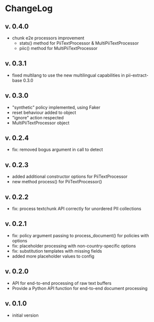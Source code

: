 # ChangeLog

## v. 0.4.0
 * chunk e2e processors improvement
    - stats() method for PiiTextProcessor & MultiPiiTextProcessor
	- piic() method for MultiPiiTextProcessor

## v. 0.3.1
 * fixed multilang to use the new multilingual capabilities in
   pii-extract-base 0.3.0

## v. 0.3.0
 * "synthetic" policy implemented, using Faker
 * reset behaviour added to object
 * "ignore" action respected
 * MultiPiiTextProcessor object

## v. 0.2.4
 * fix: removed bogus argument in call to detect

## v. 0.2.3
 * added additional constructor options for PiiTextProcessor
 * new method process() for PiiTextProcessor()

## v. 0.2.2
 * fix: process textchunk API correctly for unordered PII collections

## v. 0.2.1
 * fix: policy argument passing to process_document() for policies with options
 * fix: placeholder processing with non-country-specific options
 * fix: substitution templates with missing fields
 * added more placeholder values to config

## v. 0.2.0
 * API for end-to-end processing of raw text buffers
 * Provide a Python API function for end-to-end document processing

## v. 0.1.0
 * initial version
